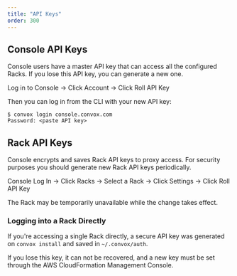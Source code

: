 ```yaml
---
title: "API Keys"
order: 300
---
```


## Console API Keys

Console users have a master API key that can access all the configured Racks. If you lose this API key, you can generate a new one.

Log in to Console → Click Account → Click Roll API Key

Then you can log in from the CLI with your new API key:

```
$ convox login console.convox.com
Password: <paste API key>
```

## Rack API Keys

Console encrypts and saves Rack API keys to proxy access. For security purposes you should generate new Rack API keys periodically.

Console Log In → Click Racks → Select a Rack → Click Settings → Click Roll API Key

The Rack may be temporarily unavailable while the change takes effect.

### Logging into a Rack Directly

If you're accessing a single Rack directly, a secure API key was generated on `convox install` and saved in `~/.convox/auth`.

If you lose this key, it can not be recovered, and a new key must be set through the AWS CloudFormation Management Console.
